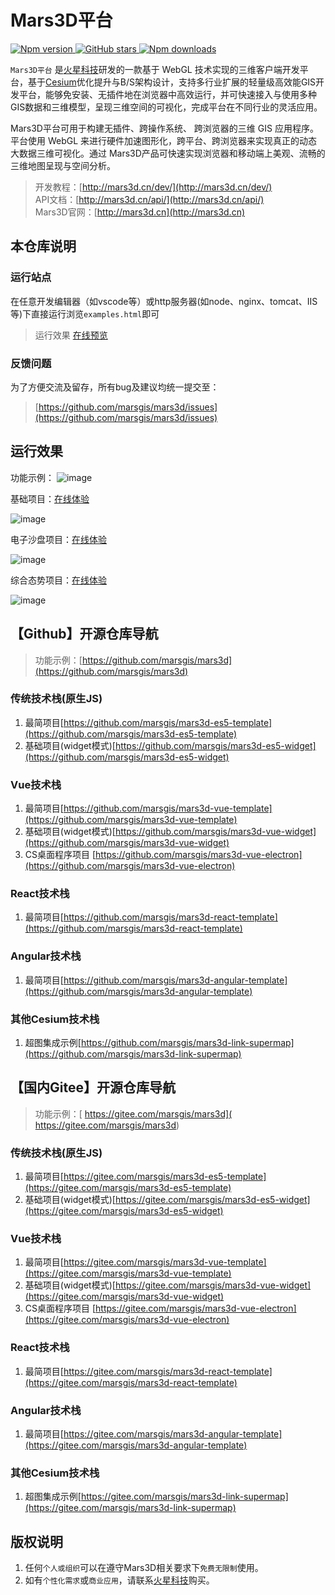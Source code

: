 # Mars3D平台

<p>
<a target="_black" href="https://www.npmjs.com/package/mars3d">
<img alt="Npm version" src="https://img.shields.io/npm/v/mars3d.svg?style=flat&logo=npm&label=version"/>
</a>
<a target="_black" href="https://github.com/marsgis/mars3d">
<img alt="GitHub stars" src="https://img.shields.io/github/stars/marsgis/mars3d?style=flat&logo=github">
</a> 
<a target="_black" href="https://www.npmjs.com/package/mars3d">
<img alt="Npm downloads" src="https://img.shields.io/npm/dt/mars3d?style=flat&logo=npm">
</a>
</p>

 
 `Mars3D平台` 是[火星科技](http://marsgis.cn/)研发的一款基于 WebGL 技术实现的三维客户端开发平台，基于[Cesium](https://cesium.com/cesiumjs/)优化提升与B/S架构设计，支持多行业扩展的轻量级高效能GIS开发平台，能够免安装、无插件地在浏览器中高效运行，并可快速接入与使用多种GIS数据和三维模型，呈现三维空间的可视化，完成平台在不同行业的灵活应用。

 Mars3D平台可用于构建无插件、跨操作系统、 跨浏览器的三维 GIS 应用程序。平台使用 WebGL 来进行硬件加速图形化，跨平台、跨浏览器来实现真正的动态大数据三维可视化。通过 Mars3D产品可快速实现浏览器和移动端上美观、流畅的三维地图呈现与空间分析。


> 开发教程：[http://mars3d.cn/dev/](http://mars3d.cn/dev/)  
> API文档：[http://mars3d.cn/api/](http://mars3d.cn/api/)  
> Mars3D官网：[http://mars3d.cn](http://mars3d.cn)  


## **本仓库说明** 

### 运行站点
 在任意开发编辑器（如vscode等）或http服务器(如node、nginx、tomcat、IIS等)下直接运行浏览`examples.html`即可

> 运行效果 
 [在线预览](http://mars3d.cn/examples.html)  
 
### 反馈问题
 为了方便交流及留存，所有bug及建议均统一提交至：
>  [https://github.com/marsgis/mars3d/issues](https://github.com/marsgis/mars3d/issues)  


## 运行效果  
 功能示例：
 ![image](http://mars3d.cn/img/example.jpg)
 
 基础项目：[在线体验](http://mars3d.cn/project/jcxm/index.html)

 ![image](http://mars3d.cn/img/jcxm.jpg)
 
 电子沙盘项目：[在线体验](http://mars3d.cn/project/dzsp/login.html)

 ![image](http://mars3d.cn/img/dzsp.jpg)
 
 综合态势项目：[在线体验](http://mars3d.cn/project/zhts/index.html)

 ![image](http://mars3d.cn/img/zhts.jpg)



## 【Github】开源仓库导航
> 功能示例：[https://github.com/marsgis/mars3d](https://github.com/marsgis/mars3d)    

### 传统技术栈(原生JS)
1. 最简项目[https://github.com/marsgis/mars3d-es5-template](https://github.com/marsgis/mars3d-es5-template)
2. 基础项目(widget模式)[https://github.com/marsgis/mars3d-es5-widget](https://github.com/marsgis/mars3d-es5-widget)

### Vue技术栈
1. 最简项目[https://github.com/marsgis/mars3d-vue-template](https://github.com/marsgis/mars3d-vue-template)
3. 基础项目(widget模式)[https://github.com/marsgis/mars3d-vue-widget](https://github.com/marsgis/mars3d-vue-widget)
4. CS桌面程序项目 [https://github.com/marsgis/mars3d-vue-electron](https://github.com/marsgis/mars3d-vue-electron)

### React技术栈
1. 最简项目[https://github.com/marsgis/mars3d-react-template](https://github.com/marsgis/mars3d-react-template)

### Angular技术栈 
1. 最简项目[https://github.com/marsgis/mars3d-angular-template](https://github.com/marsgis/mars3d-angular-template)

### 其他Cesium技术栈 
1. 超图集成示例[https://github.com/marsgis/mars3d-link-supermap](https://github.com/marsgis/mars3d-link-supermap)

 

## 【国内Gitee】开源仓库导航

> 功能示例：[ https://gitee.com/marsgis/mars3d]( https://gitee.com/marsgis/mars3d)
### 传统技术栈(原生JS)
1. 最简项目[https://gitee.com/marsgis/mars3d-es5-template](https://gitee.com/marsgis/mars3d-es5-template)
2. 基础项目(widget模式)[https://gitee.com/marsgis/mars3d-es5-widget](https://gitee.com/marsgis/mars3d-es5-widget)

### Vue技术栈
1. 最简项目[https://gitee.com/marsgis/mars3d-vue-template](https://gitee.com/marsgis/mars3d-vue-template)
3. 基础项目(widget模式)[https://gitee.com/marsgis/mars3d-vue-widget](https://gitee.com/marsgis/mars3d-vue-widget)
4. CS桌面程序项目 [https://gitee.com/marsgis/mars3d-vue-electron](https://gitee.com/marsgis/mars3d-vue-electron)

### React技术栈
1. 最简项目[https://gitee.com/marsgis/mars3d-react-template](https://gitee.com/marsgis/mars3d-react-template)

### Angular技术栈 
1. 最简项目[https://gitee.com/marsgis/mars3d-angular-template](https://gitee.com/marsgis/mars3d-angular-template)

### 其他Cesium技术栈 
1. 超图集成示例[https://gitee.com/marsgis/mars3d-link-supermap](https://gitee.com/marsgis/mars3d-link-supermap)




## 版权说明
1. 任何`个人或组织`可以在遵守Mars3D相关要求下`免费无限制`使用。
2. 如有`个性化需求`或`商业应用`，请联系[火星科技](http://mars3d.cn)购买。